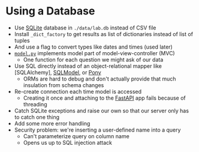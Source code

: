 # Using a Database

-   Use [SQLite][sqlite] database in `./data/lab.db` instead of CSV file
-   Install `_dict_factory` to get results as list of dictionaries instead of list of tuples
-   And use a flag to convert types like dates and times (used later)
-   [`model.py`](./model.py) implements model part of model-view-controller (MVC)
    -   One function for each question we might ask of our data
-   Use SQL directly instead of an object-relational mapper like [SQLAlchemy], [SQLModel][sqlmodel], or [Pony][pony]
    -   ORMs are hard to debug and don't actually provide that much insulation from schema changes
-   Re-create connection each time model is accessed
    -   Creating it once and attaching to the [FastAPI][fastapi] app fails because of threading
-   Catch SQLite exceptions and raise our own so that our server only has to catch one thing
-   Add some more error handling
-   Security problem: we're inserting a user-defined name into a query
    -   Can't parameterize query on column name
    -   Opens us up to SQL injection attack

[fastapi]: https://fastapi.tiangolo.com/
[pony]: https://ponyorm.org/
[sqlite]: https://www.sqlite.org/
[sqlmodel]: https://sqlmodel.tiangolo.com/
